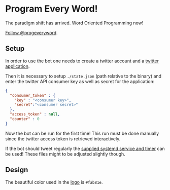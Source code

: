 # Program Every Word!

The paradigm shift has arrived. Word Oriented Programming now!

[Follow @progeveryword](https://twitter.com/progeveryword).

## Setup

In order to use the bot one needs to create a twitter account and a [twitter application](https://apps.twitter.com/).

Then it is necessary to setup `./state.json` (path relative to the binary) and enter the twitter API consumer key as well as secret for the application:

```json
{
  "consumer_token" : {
    "key" : "<consumer key>",
    "secret":"<consumer secret>"
  },
  "access_token" : null,
  "counter" : 0
}
```

Now the bot can be run for the first time! This run must be done manually since the twitter access token is retrieved interactively.

If the bot should tweet regularly the [supplied systemd service and timer](./system) can be used! These files might to be adjusted slightly though.

## Design

The beautiful color used in the [logo](./design) is `#fab81e`.
